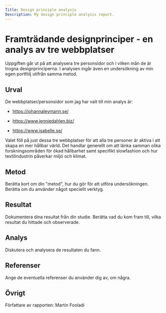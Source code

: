 ```yaml
---
Title: Design principle analysis
Description: My design principle analysis report.
---
```


Framträdande designprinciper - en analys av tre webbplatser
=======================

Uppgiften går ut på att analysera tre personsidor och i vilken mån de är trogna designprinciperna. I analysen ingår även en undersökning av min egen portfölj utifrån samma metod.

Urval
-----------------------

De webbplatser/personsidor som jag har valt till min analys är:

* https://johannaleymann.se/

* https://www.jenniedahlen.biz/

* https://www.isabelle.se/

Valet föll på just dessa tre webbplatser för att alla tre personer är aktiva i att skapa en mer hållbar värld. Det handlar generellt om att länka samman olika forskningsområden för ökad hållbarhet samt specifikt slowfashion och hur textilindustrin påverkar miljö och klimat.

Metod
-----------------------

Berätta kort om din "metod", hur du gör för att utföra undersökningen. Berätta om du använder något speciellt verktyg.

Resultat
-----------------------

Dokumentera dina resultat från din studie. Berätta vad du kom fram till, vilka resultat du hittade och observerade.

Analys
-----------------------

Diskutera och analysera de resultaten du fann.

Referenser
-----------------------

Ange de eventuella referenser du använder dig av, om några.

Övrigt
-----------------------

Författare av rapporten: Martin Fooladi